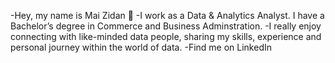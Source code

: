-Hey, my name is Mai Zidan 👋
-I work as a Data & Analytics Analyst. I have a Bachelor’s degree in Commerce and Business Adminstration.
-I really enjoy connecting with like-minded data people, sharing my skills, experience and personal journey within the world of data.
-Find me on LinkedIn 
